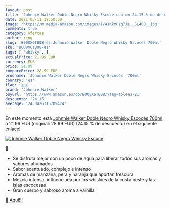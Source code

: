 ```yaml
---
layout: post
title: 'Johnnie Walker Doble Negro Whisky Escocé con un 24.15 % de descuento'
date: 2021-03-11 19:50:50
image: 'https://m.media-amazon.com/images/I/41KkmPzg7JL._SL400_.jpg'
comments: true
category: ofertas
author: ring
slug: 'B008X6TB08-es Johnnie Walker Doble Negro Whisky Escocés 700ml'
sku: 'B008X6TB08-es'
tags: [ 'whisky', ]
actualPrice: 21.99 EUR
currency: EUR
price: 21.99
comparePrice: 28.99 EUR
prodname: 'Johnnie Walker Doble Negro Whisky Escocés  700ml'
country: 'es'
flag: '🇪🇸'
brand: 'Johnnie Walker'
buyurl: 'https://www.amazon.es/dp/B008X6TB08/?tag=tolees-21'
descuento: '24.15'
average: '24.0426315789474'
---
```


En este momento está [Johnnie Walker Doble Negro Whisky Escocés  700ml](https://www.amazon.es/dp/B008X6TB08/?tag=tolees-21) a 21.99 EUR (original: 28.99 EUR) (24.15 %  de descuento) en el siguiente enlace!

[![Johnnie Walker Doble Negro Whisky Escocé](https://m.media-amazon.com/images/I/41KkmPzg7JL._SL400_.jpg)](https://www.amazon.es/dp/B008X6TB08/?tag=tolees-21)

🔎:

- Se disfruta mejor con un poco de agua para liberar todos sus aromas y sabores ahumados
- Sabor acentuado, complejo e intenso
- Aromas de manzana, pera y naranja que aportan frescura
- Mezcla intensa, influenciada por los whiskies de la costa oeste y las islas escocesas
- Gran cuerpo y sabroso aroma a vainilla

[🛒 Aquí!!!](https://www.amazon.es/dp/B008X6TB08/?tag=tolees-21)
